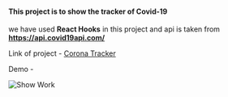 #### This project is to show the tracker of Covid-19

we have used **React Hooks** in this project and api is taken from **https://api.covid19api.com/**

Link of project - [Corona Tracker](https://gocoronas.com)

Demo - 

![Show Work](https://github.com/bajran/corona-tracker/tree/master/img/goCorono33.gif)



